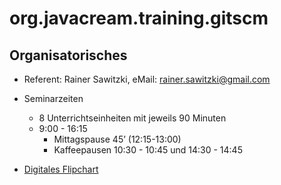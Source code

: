 # org.javacream.training.gitscm


## Organisatorisches

* Referent: Rainer Sawitzki, eMail: rainer.sawitzki@gmail.com

* Seminarzeiten
  * 8 Unterrichtseinheiten mit jeweils 90 Minuten
  * 9:00 - 16:15
    * Mittagspause 45’ (12:15-13:00)
    * Kaffeepausen 10:30 - 10:45 und 14:30 - 14:45

* [Digitales Flipchart](https://docs.google.com/presentation/d/1rDBy1ulfUZh6tByV7uLUTSWcRf5Ojvj2e-uvHjplCB8/edit?usp=sharing)
